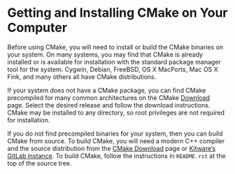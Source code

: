 # Getting and Installing CMake on Your Computer
Before using CMake, you will need to install or build the CMake binaries on your system. On many systems, you may find that CMake is already installed or is available for installation with the standard package manager tool for the system. Cygwin, Debian, FreeBSD, OS X MacPorts, Mac OS X Fink, and many others all have CMake distributions.

If your system does not have a CMake package, you can find CMake precompiled for many common architectures on the CMake [Download](https://cmake.org/download) page. Select the desired release and follow the download instructions. CMake may be installed to any directory, so root privileges are not required for installation.

If you do not find precompiled binaries for your system, then you can build CMake from source. To build CMake, you will need a modern C++ compiler and the source distribution from the [CMake Download](https://cmake.org/download) page or [Kitware’s GitLab instance](https://gitlab.kitware.com/cmake/cmake). To build CMake, follow the instructions in `README.rst` at the top of the source tree.
